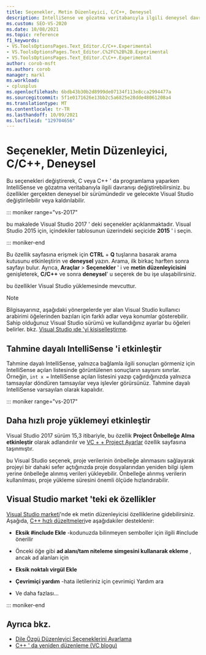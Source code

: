 ```yaml
---
title: Seçenekler, Metin Düzenleyici, C/C++, Deneysel
description: IntelliSense ve gözatma veritabanıyla ilgili deneysel davranışları değiştirmek için C/C++ bölümünde deneysel sayfayı nasıl kullanacağınızı öğrenin.
ms.custom: SEO-VS-2020
ms.date: 10/08/2021
ms.topic: reference
f1_keywords:
- VS.ToolsOptionsPages.Text_Editor.C/C++.Experimental
- VS.ToolsOptionsPages.Text_Editor.C%2FC%2B%2B.Experimental
- VS.ToolsOptionsPages.Text_Editor.C\C++.Experimental
author: corob-msft
ms.author: corob
manager: markl
ms.workload:
- cplusplus
ms.openlocfilehash: 6bdb43b30b2d8999de07134f113e8cca2994477a
ms.sourcegitcommit: 5f1e0171626e13bb2c5a6825e28dde48061208a4
ms.translationtype: MT
ms.contentlocale: tr-TR
ms.lasthandoff: 10/09/2021
ms.locfileid: "129704656"
---
```

# <a name="options-text-editor-cc-experimental"></a>Seçenekler, Metin Düzenleyici, C/C++, Deneysel

Bu seçenekleri değiştirerek, C veya C++ ' da programlama yaparken IntelliSense ve gözatma veritabanıyla ilgili davranışı değiştirebilirsiniz. bu özellikler gerçekten deneysel bir sürümündedir ve gelecekte Visual Studio değiştirilebilir veya kaldırılabilir.

::: moniker range="vs-2017"

bu makalede Visual Studio 2017 ' deki seçenekler açıklanmaktadır. Visual Studio 2015 için, içindekiler tablosunun üzerindeki seçicide **2015** ' i seçin.

::: moniker-end

Bu özellik sayfasına erişmek için **CTRL** + **Q** tuşlarına basarak arama kutusunu etkinleştirin ve **deneysel** yazın. Arama, ilk birkaç harften sonra sayfayı bulur. Ayrıca, **Araçlar**  >  **Seçenekler** ' i ve **metin düzenleyicisini** genişleterek, **C/C++** ve sonra **deneysel**' u seçerek de bu işe ulaşabilirsiniz.

bu özellikler Visual Studio yüklemesinde mevcuttur.

> [!NOTE]
> Bilgisayarınız, aşağıdaki yönergelerde yer alan Visual Studio kullanıcı arabirimi öğelerinden bazıları için farklı adlar veya konumlar gösterebilir. Sahip olduğunuz Visual Studio sürümü ve kullandığınız ayarlar bu öğeleri belirler. bkz. [Visual Studio ıde 'yi kişiselleştirme](../../ide/personalizing-the-visual-studio-ide.md).

## <a name="enable-predictive-intellisense"></a>Tahmine dayalı IntelliSense 'i etkinleştir

Tahmine dayalı IntelliSense, yalnızca bağlamla ilgili sonuçları görmeniz için IntelliSense açılan listesinde görüntülenen sonuçların sayısını sınırlar. Örneğin, `int x =` IntelliSense açılan listesini yazıp çağırdığınızda yalnızca tamsayılar döndüren tamsayılar veya işlevler görürsünüz. Tahmine dayalı IntelliSense varsayılan olarak kapalıdır.

::: moniker range="vs-2017"

## <a name="enable-faster-project-load"></a>Daha hızlı proje yüklemeyi etkinleştir

Visual Studio 2017 sürüm 15,3 itibariyle, bu özellik **Project Önbelleğe Alma etkinleştir** olarak adlandırılır ve [VC + + Project Ayarlar](vcpp-project-settings-projects-and-solutions-options-dialog-box.md) özellik sayfasına taşınmıştır.

bu Visual Studio seçenek, proje verilerinin önbelleğe alınmasını sağlayarak projeyi bir dahaki sefer açtığınızda proje dosyalarından yeniden bilgi işlem yerine önbelleğe alınmış verileri yükleyebilir. Önbelleğe alınmış verilerin kullanılması, proje yükleme süresini önemli ölçüde hızlandırabilir.

## <a name="additional-features-in-the-visual-studio-marketplace"></a>Visual Studio market 'teki ek özellikler

[Visual Studio marketi](https://marketplace.visualstudio.com/search?target=VS&category=Tools&vsVersion=&subCategory=All&sortBy=Downloads)'nde ek metin düzenleyicisi özelliklerine gidebilirsiniz. Aşağıda, [C++ hızlı düzeltmeleri](https://marketplace.visualstudio.com/items?itemName=VisualCppDevLabs.CQuickFixes2017)ve aşağıdakiler desteklenir:

- **Eksik #include Ekle** -kodunuzda bilinmeyen semboller için ilgili #include önerilir

- Önceki öğe gibi **ad alanı/tam niteleme simgesini kullanarak ekleme** , ancak ad alanları için

- **Eksik noktalı virgül Ekle**

- **Çevrimiçi yardım** -hata iletileriniz için çevrimiçi Yardım ara

- Ve daha fazlası...

::: moniker-end

## <a name="see-also"></a>Ayrıca bkz.

- [Dile Özgü Düzenleyici Seçeneklerini Ayarlama](../../ide/reference/setting-language-specific-editor-options.md)
- [C++ ' da yeniden düzenleme (VC blogu)](https://devblogs.microsoft.com/cppblog/all-about-c-refactoring-in-visual-studio-2015-preview/
)
